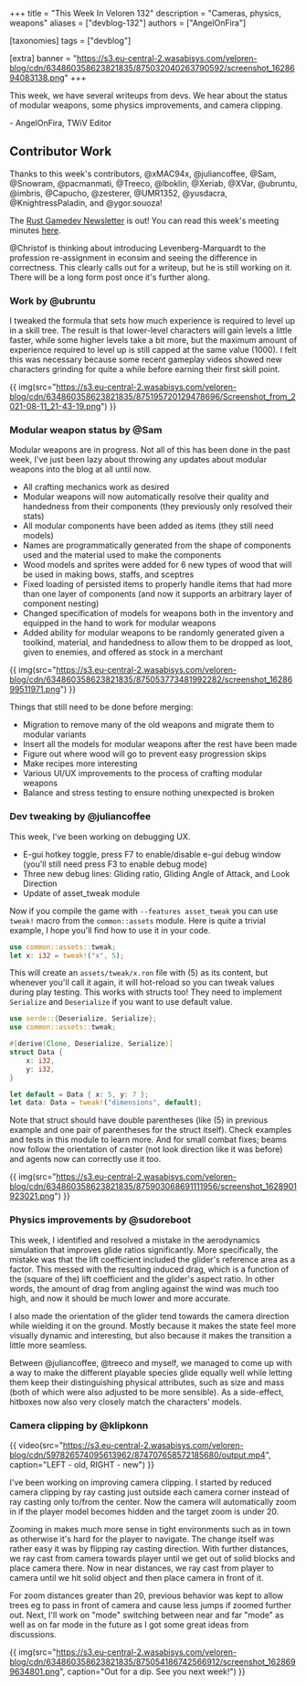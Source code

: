 +++
title = "This Week In Veloren 132"
description = "Cameras, physics, weapons"
aliases = ["devblog-132"]
authors = ["AngelOnFira"]

[taxonomies]
tags = ["devblog"]

[extra]
banner = "https://s3.eu-central-2.wasabisys.com/veloren-blog/cdn/634860358623821835/875032040263790592/screenshot_1628694083138.png"
+++

This week, we have several writeups from devs. We hear about the status of
modular weapons, some physics improvements, and camera clipping.

\- AngelOnFira, TWiV Editor

## Contributor Work

Thanks to this week's contributors, @xMAC94x, @juliancoffee, @Sam, @Snowram,
@pacmanmati, @Treeco, @lboklin, @Xeriab, @XVar, @ubruntu, @imbris, @Capucho,
@zesterer, @UMR1352, @yusdacra, @KnightressPaladin, and @ygor.souoza!

The [Rust Gamedev Newsletter](https://gamedev.rs/news/024/) is out! You can read
this week's meeting minutes [here](https://hackmd.io/vNcK26rrQwy3xHpVaRrD3A).

@Christof is thinking about introducing Levenberg-Marquardt to the profession
re-assignment in econsim and seeing the difference in correctness. This clearly
calls out for a writeup, but he is still working on it. There will be a long
form post once it's further along.

### Work by @ubruntu

I tweaked the formula that sets how much experience is required to level up in a
skill tree. The result is that lower-level characters will gain levels a little
faster, while some higher levels take a bit more, but the maximum amount of
experience required to level up is still capped at the same value (1000). I felt
this was necessary because some recent gameplay videos showed new characters
grinding for quite a while before earning their first skill point.

{{
  img(src="https://s3.eu-central-2.wasabisys.com/veloren-blog/cdn/634860358623821835/875195720129478696/Screenshot_from_2021-08-11_21-43-19.png")
}}

### Modular weapon status by @Sam

Modular weapons are in progress. Not all of this has been done in the past week,
I've just been lazy about throwing any updates about modular weapons into the
blog at all until now.

- All crafting mechanics work as desired
- Modular weapons will now automatically resolve their quality and handedness
  from their components (they previously only resolved their stats)
- All modular components have been added as items (they still need models)
- Names are programmatically generated from the shape of components used and the
  material used to make the components
- Wood models and sprites were added for 6 new types of wood that will be used
  in making bows, staffs, and sceptres
- Fixed loading of persisted items to properly handle items that had more than
  one layer of components (and now it supports an arbitrary layer of component
  nesting)
- Changed specification of models for weapons both in the inventory and equipped
  in the hand to work for modular weapons
- Added ability for modular weapons to be randomly generated given a toolkind,
  material, and handedness to allow them to be dropped as loot, given to
  enemies, and offered as stock in a merchant

{{
  img(src="https://s3.eu-central-2.wasabisys.com/veloren-blog/cdn/634860358623821835/875053773481992282/screenshot_1628699511971.png")
}}

Things that still need to be done before merging:

- Migration to remove many of the old weapons and migrate them to modular
  variants
- Insert all the models for modular weapons after the rest have been made
- Figure out where wood will go to prevent easy progression skips
- Make recipes more interesting
- Various UI/UX improvements to the process of crafting modular weapons
- Balance and stress testing to ensure nothing unexpected is broken

### Dev tweaking by @juliancoffee

This week, I've been working on debugging UX.

- E-gui hotkey toggle, press F7 to enable/disable e-gui debug window (you'll
  still need press F3 to enable debug mode)
- Three new debug lines: Gliding ratio, Gliding Angle of Attack, and Look
  Direction
- Update of asset_tweak module

Now if you compile the game with `--features asset_tweak` you can use `tweak!`
macro from the `common::assets` module. Here is quite a trivial example, I hope
you'll find how to use it in your code.

```rs
use common::assets::tweak;
let x: i32 = tweak!("x", 5);
```

This will create an `assets/tweak/x.ron` file with (5) as its content, but
whenever you'll call it again, it will hot-reload so you can tweak values during
play testing. This works with structs too! They need to implement `Serialize`
and `Deserialize` if you want to use default value.

```rs
use serde::{Deserialize, Serialize};
use common::assets::tweak;

#[derive(Clone, Deserialize, Serialize)]
struct Data {
    x: i32,
    y: i32,
}

let default = Data { x: 5, y: 7 };
let data: Data = tweak!("dimensions", default);
```

Note that struct should have double parentheses (like (5) in previous example
and one pair of parentheses for the struct itself). Check examples and tests in
this module to learn more. And for small combat fixes; beams now follow the
orientation of caster (not look direction like it was before) and agents now can
correctly use it too.

{{
  img(src="https://s3.eu-central-2.wasabisys.com/veloren-blog/cdn/634860358623821835/875903068691111956/screenshot_1628901923021.png")
}}

### Physics improvements by @sudoreboot

This week, I identified and resolved a mistake in the aerodynamics simulation
that improves glide ratios significantly. More specifically, the mistake was
that the lift coefficient included the glider's reference area as a factor. This
messed with the resulting induced drag, which is a function of the (square of
the) lift coefficient and the glider's aspect ratio. In other words, the amount
of drag from angling against the wind was much too high, and now it should be
much lower and more accurate.

I also made the orientation of the glider tend towards the camera direction
while wielding it on the ground. Mostly because it makes the state feel more
visually dynamic and interesting, but also because it makes the transition a
little more seamless.

Between @juliancoffee, @treeco and myself, we managed to come up with a way to
make the different playable species glide equally well while letting them keep
their distinguishing physical attributes, such as size and mass (both of which
were also adjusted to be more sensible). As a side-effect, hitboxes now also
very closely match the characters' models.

### Camera clipping by @klipkonn

{{
  video(src="https://s3.eu-central-2.wasabisys.com/veloren-blog/cdn/597826574095613962/874707658572185680/output.mp4",
  caption="LEFT - old, RIGHT - new")
}}

I've been working on improving camera clipping. I started by reduced camera
clipping by ray casting just outside each camera corner instead of ray casting
only to/from the center. Now the camera will automatically zoom in if the player
model becomes hidden and the target zoom is under 20.

Zooming in makes much more sense in tight environments such as in town as
otherwise it's hard for the player to navigate. The change itself was rather
easy it was by flipping ray casting direction. With further distances, we ray cast
from camera towards player until we get out of solid blocks and place camera
there. Now in near distances, we ray cast from player to camera until we hit
solid object and then place camera in front of it.

For zoom distances greater than 20, previous behavior was kept to allow trees eg
to pass in front of camera and cause less jumps if zoomed further out. Next,
I'll work on "mode" switching between near and far "mode" as well as on far mode
in the future as I got some great ideas from discussions.

{{
  img(src="https://s3.eu-central-2.wasabisys.com/veloren-blog/cdn/634860358623821835/875054186742566912/screenshot_1628699634801.png",
  caption="Out for a dip. See you next week!")
}}

